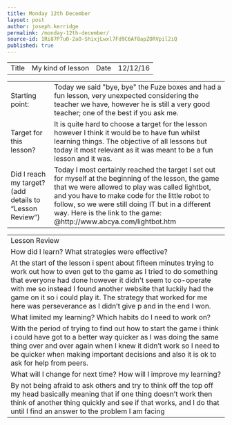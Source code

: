 ```yaml
---
title: Monday 12th December
layout: post
author: joseph.kerridge
permalink: /monday-12th-december/
source-id: 1Ri87P7u0-2aO-ShixjLwxl7Fd9C6Af8apZORVpil2iQ
published: true
---
```

<table>
  <tr>
    <td>Title</td>
    <td>My kind of lesson</td>
    <td>Date</td>
    <td>12/12/16</td>
  </tr>
</table>


<table>
  <tr>
    <td>Starting point:</td>
    <td>Today we said "bye, bye" the Fuze boxes and had a fun lesson, very unexpected considering the teacher we have, however he is still a very good teacher; one of the best if you ask me.</td>
  </tr>
  <tr>
    <td>Target for this lesson?</td>
    <td>It is quite hard to choose a target for the lesson however I think it would be to have fun whilst learning things. The objective of all lessons but today it most relevant as it was meant to be a fun lesson and it was.</td>
  </tr>
  <tr>
    <td>Did I reach my target?
(add details to “Lesson Review”)</td>
    <td>Today I most certainly reached the target I set out for myself at the beginning of the lesson, the game that we were allowed to play was called lightbot, and you have to make code for the little robot to follow, so we were still doing IT but in a different way. Here is the link to the game: @http://www.abcya.com/lightbot.htm</td>
  </tr>
</table>


<table>
  <tr>
    <td>Lesson Review</td>
  </tr>
  <tr>
    <td>How did I learn? What strategies were effective?</td>
  </tr>
  <tr>
    <td>At the start of the lesson i spent about fifteen minutes trying to work out how to even get to the game as I tried to do something that everyone had done however it didn't seem to co-operate with me so instead I found another website that luckily had the game on it so i could play it. The strategy that worked for me here was perseverance as I didn’t give p and in the end I won.</td>
  </tr>
  <tr>
    <td>What limited my learning? Which habits do I need to work on?</td>
  </tr>
  <tr>
    <td>With the period of trying to find out how to start the game i think i could have got to a better way quicker as I was doing the same thing over and over again when I knew it didn’t work so I need to be quicker when making important decisions and also it is ok to ask for help from peers.</td>
  </tr>
  <tr>
    <td>What will I change for next time? How will I improve my learning?</td>
  </tr>
  <tr>
    <td>By not being afraid to ask others and try to think off the top off my head basically meaning that if one thing doesn’t work then think of another thing quickly and see if that works, and I do that until I find an answer to the problem I am facing</td>
  </tr>
</table>


